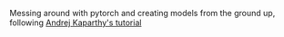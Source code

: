 Messing around with pytorch and creating models from the ground up, following [Andrej Kaparthy's tutorial](https://www.youtube.com/watch?v=PaCmpygFfXo)
